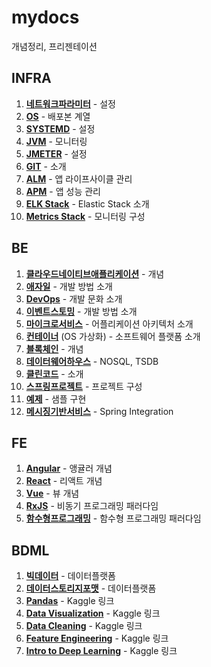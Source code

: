 # mydocs
개념정리, 프리젠테이션

## INFRA
1. [**네트워크파라미터**](./네트워크파라미터.md) - 설정
1. [**OS**](./os.md) - 배포본 계열
1. [**SYSTEMD**](./systemd.md) - 설정
1. [**JVM**](./JVM.md) - 모니터링
1. [**JMETER**](./Jmeter.md) - 설정
1. [**GIT**](./git.md) - 소개
1. [**ALM**](./ALM.md) - 앱 라이프사이클 관리
1. [**APM**](./APM.md) - 앱 성능 관리
1. [**ELK Stack**](./ELK.md) - Elastic Stack 소개
1. [**Metrics Stack**](./메트릭스스택.md) - 모니터링 구성

## BE
1. [**클라우드네이티브애플리케이션**](./클라우드네이티브애플리케이션.md) - 개념
1. [**애자일**](./애자일.md) - 개발 방법 소개
1. [**DevOps**](./데브옵스.md) - 개발 문화 소개
1. [**이벤트스토밍**](./이벤트스토밍.md) - 개발 방법 소개
1. [**마이크로서비스**](./마이크로서비스.md) - 어플리케이션 아키텍처 소개
1. [**컨테이너**](./도커.md) (OS 가상화) - 소프트웨어 플랫폼 소개
1. [**블록체인**](./블록체인.md) - 개념
1. [**데이터웨어하우스**](./데이터베이스.md) - NOSQL, TSDB
1. [**클린코드**](./cleancode.md) - 소개
1. [**스프링프로젝트**](./스프링프로젝트.md) - 프로젝트 구성
1. [**예제**](https://github.com/dennieyu/myapp) - 샘플 구현
1. [**메시징기반서비스**](./Spring_Integration_202103.pdf) - Spring Integration

## FE
1. [**Angular**](./Angular_202012.pdf) - 앵귤러 개념
1. [**React**](./React_202009.pdf) - 리액트 개념
1. [**Vue**](./Vue_202009.pdf) - 뷰 개념
1. [**RxJS**](./RxJS_202101.pdf) - 비동기 프로그래밍 패러다임
1. [**함수형프로그래밍**](./함수형프로그래밍_202101.pdf) - 함수형 프로그래밍 패러다임

## BDML
1. [**빅데이터**](./빅데이터_202103.pdf) - 데이터플랫폼
1. [**데이터스토리지포맷**](./데이터스토리지포맷.md) - 데이터플랫폼
1. [**Pandas**](https://www.kaggle.com/learn/pandas) - Kaggle 링크
1. [**Data Visualization**](https://www.kaggle.com/learn/data-visualization) - Kaggle 링크
1. [**Data Cleaning**](https://www.kaggle.com/learn/data-cleaning) - Kaggle 링크
1. [**Feature Engineering**](https://www.kaggle.com/learn/feature-engineering) - Kaggle 링크
1. [**Intro to Deep Learning**](https://www.kaggle.com/learn/intro-to-deep-learning) - Kaggle 링크
